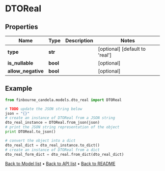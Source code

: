# DTOReal


## Properties
Name | Type | Description | Notes
------------ | ------------- | ------------- | -------------
**type** | **str** |  | [optional] [default to 'real']
**is_nullable** | **bool** |  | [optional] 
**allow_negative** | **bool** |  | [optional] 

## Example

```python
from finbourne_candela.models.dto_real import DTOReal

# TODO update the JSON string below
json = "{}"
# create an instance of DTOReal from a JSON string
dto_real_instance = DTOReal.from_json(json)
# print the JSON string representation of the object
print DTOReal.to_json()

# convert the object into a dict
dto_real_dict = dto_real_instance.to_dict()
# create an instance of DTOReal from a dict
dto_real_form_dict = dto_real.from_dict(dto_real_dict)
```
[Back to Model list](../README.md#documentation-for-models) &#8226; [Back to API list](../README.md#documentation-for-api-endpoints) &#8226; [Back to README](../README.md)


